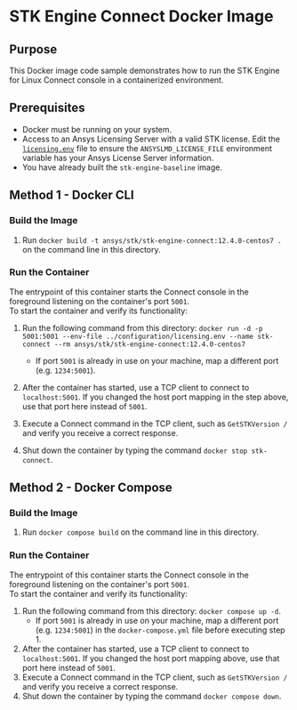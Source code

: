 # STK Engine Connect Docker Image

## Purpose
This Docker image code sample demonstrates how to run the STK Engine for Linux Connect console in a containerized 
environment.

## Prerequisites
* Docker must be running on your system.
* Access to an Ansys Licensing Server with a valid STK license.  Edit the 
[`licensing.env`](../configuration/licensing.env) file to ensure the `ANSYSLMD_LICENSE_FILE` environment variable 
has your Ansys License Server information.
* You have already built the `stk-engine-baseline` image.

## Method 1 - Docker CLI

### Build the Image
1. Run `docker build -t ansys/stk/stk-engine-connect:12.4.0-centos7 .` on the command line in this directory.  

### Run the Container
The entrypoint of this container starts the Connect console in the foreground listening on the container's port `5001`.  
To start the container and verify its functionality:
1. Run the following command from this directory: 
`docker run -d -p 5001:5001 --env-file ../configuration/licensing.env --name stk-connect --rm ansys/stk/stk-engine-connect:12.4.0-centos7`
    * If port `5001` is already in use on your machine, map a different port (e.g. `1234:5001`).

2. After the container has started, use a TCP client to connect to `localhost:5001`. If you changed the host port 
mapping in the step above, use that port here instead of `5001`.
3. Execute a Connect command in the TCP client, such as `GetSTKVersion /` and verify you receive a correct response.
4. Shut down the container by typing the command `docker stop stk-connect`.

## Method 2 - Docker Compose

### Build the Image
1. Run `docker compose build` on the command line in this directory.

### Run the Container
The entrypoint of this container starts the Connect console in the foreground listening on the container's port `5001`.  
To start the container and verify its functionality:

1. Run the following command from this directory: `docker compose up -d`.
    * If port `5001` is already in use on your machine, map a different port (e.g. `1234:5001`) in the 
    `docker-compose.yml` file before executing step 1.
2. After the container has started, use a TCP client to connect to `localhost:5001`. If you changed the host port 
mapping above, use that port here instead of `5001`.
3. Execute a Connect command in the TCP client, such as `GetSTKVersion /` and verify you receive a correct response.
4. Shut down the container by typing the command `docker compose down`.
